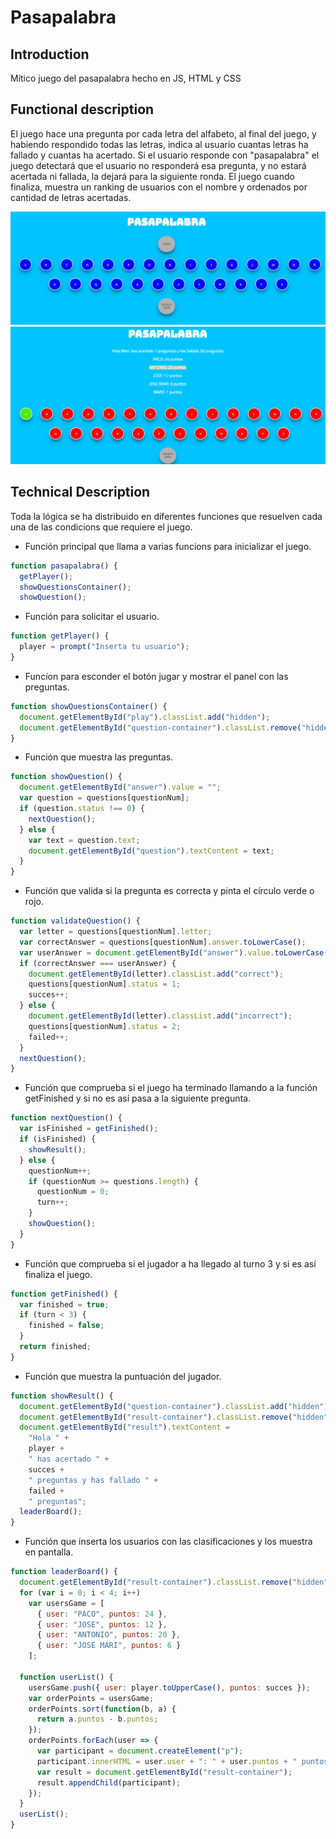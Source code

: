 # Pasapalabra

## Introduction

Mítico juego del pasapalabra hecho en JS, HTML y CSS

## Functional description

El juego hace una pregunta por cada letra del alfabeto, al final del juego, y habiendo respondido todas las letras, indica al usuario cuantas letras ha fallado y cuantas ha acertado. Si el usuario responde con "pasapalabra" el juego detectará que el usuario no responderá esa pregunta, y no estará acertada ni fallada, la dejará para la siguiente ronda. El juego cuando finaliza, muestra un ranking de usuarios con el nombre y ordenados por cantidad de letras acertadas.

![Pasapalabra](pasapalabra.jpg)
![Pasapalabra2](pasapalabra2.jpg)

## Technical Description

Toda la lógica se ha distribuido en diferentes funciones que resuelven cada una de las condicions que requiere el juego.

- Función principal que llama a varias funcions para inicializar el juego.

```javascript
function pasapalabra() {
  getPlayer();
  showQuestionsContainer();
  showQuestion();
```

- Función para solicitar el usuario.

```javascript
function getPlayer() {
  player = prompt("Inserta tu usuario");
}
```

- Funcíon para esconder el botón jugar y mostrar el panel con las preguntas.

```javascript
function showQuestionsContainer() {
  document.getElementById("play").classList.add("hidden");
  document.getElementById("question-container").classList.remove("hidden");
}
```

- Función que muestra las preguntas.

```javascript
function showQuestion() {
  document.getElementById("answer").value = "";
  var question = questions[questionNum];
  if (question.status !== 0) {
    nextQuestion();
  } else {
    var text = question.text;
    document.getElementById("question").textContent = text;
  }
}
```

- Función que valida si la pregunta es correcta y pinta el círculo verde o rojo.

```javascript
function validateQuestion() {
  var letter = questions[questionNum].letter;
  var correctAnswer = questions[questionNum].answer.toLowerCase();
  var userAnswer = document.getElementById("answer").value.toLowerCase();
  if (correctAnswer === userAnswer) {
    document.getElementById(letter).classList.add("correct");
    questions[questionNum].status = 1;
    succes++;
  } else {
    document.getElementById(letter).classList.add("incorrect");
    questions[questionNum].status = 2;
    failed++;
  }
  nextQuestion();
}
```

- Función que comprueba si el juego ha terminado llamando a la función getFinished y si no es así pasa a la siguiente pregunta.

```javascript
function nextQuestion() {
  var isFinished = getFinished();
  if (isFinished) {
    showResult();
  } else {
    questionNum++;
    if (questionNum >= questions.length) {
      questionNum = 0;
      turn++;
    }
    showQuestion();
  }
}
```

- Función que comprueba si el jugador a ha llegado al turno 3 y si es así finaliza el juego.

```javascript
function getFinished() {
  var finished = true;
  if (turn < 3) {
    finished = false;
  }
  return finished;
}
```

- Función que muestra la puntuación del jugador.

```javascript
function showResult() {
  document.getElementById("question-container").classList.add("hidden");
  document.getElementById("result-container").classList.remove("hidden");
  document.getElementById("result").textContent =
    "Hola " +
    player +
    " has acertado " +
    succes +
    " preguntas y has fallado " +
    failed +
    " preguntas";
  leaderBoard();
}
```

- Función que inserta los usuarios con las clasificaciones y los muestra en pantalla.

```javascript
function leaderBoard() {
  document.getElementById("result-container").classList.remove("hidden");
  for (var i = 0; i < 4; i++)
    var usersGame = [
      { user: "PACO", puntos: 24 },
      { user: "JOSE", puntos: 12 },
      { user: "ANTONIO", puntos: 20 },
      { user: "JOSE MARI", puntos: 6 }
    ];

  function userList() {
    usersGame.push({ user: player.toUpperCase(), puntos: succes });
    var orderPoints = usersGame;
    orderPoints.sort(function(b, a) {
      return a.puntos - b.puntos;
    });
    orderPoints.forEach(user => {
      var participant = document.createElement("p");
      participant.innerHTML = user.user + ": " + user.puntos + " puntos";
      var result = document.getElementById("result-container");
      result.appendChild(participant);
    });
  }
  userList();
}
```
